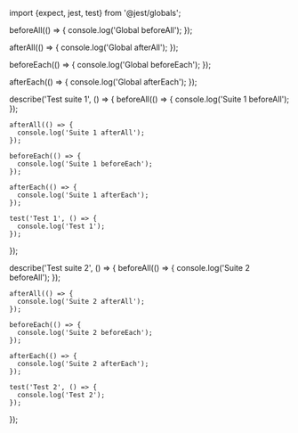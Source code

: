 

<!-- Change extension to .test.js and run -->
import {expect, jest, test} from '@jest/globals';

beforeAll(() => {
    console.log('Global beforeAll');
  });
  
  afterAll(() => {
    console.log('Global afterAll');
  });
  
  beforeEach(() => {
    console.log('Global beforeEach');
  });
  
  afterEach(() => {
    console.log('Global afterEach');
  });
  
  describe('Test suite 1', () => {
    beforeAll(() => {
      console.log('Suite 1 beforeAll');
    });
  
    afterAll(() => {
      console.log('Suite 1 afterAll');
    });
  
    beforeEach(() => {
      console.log('Suite 1 beforeEach');
    });
  
    afterEach(() => {
      console.log('Suite 1 afterEach');
    });
  
    test('Test 1', () => {
      console.log('Test 1');
    });
  });
  
  describe('Test suite 2', () => {
    beforeAll(() => {
      console.log('Suite 2 beforeAll');
    });
  
    afterAll(() => {
      console.log('Suite 2 afterAll');
    });
  
    beforeEach(() => {
      console.log('Suite 2 beforeEach');
    });
  
    afterEach(() => {
      console.log('Suite 2 afterEach');
    });
  
    test('Test 2', () => {
      console.log('Test 2');
    });
  });
  
